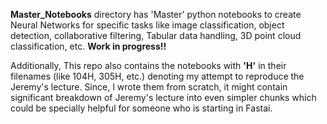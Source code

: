 **Master_Notebooks** directory has 'Master' python notebooks to create Neural Networks for specific tasks like image classification, object detection, collaborative filtering, Tabular data handling, 3D point cloud classification, etc. **Work in progress!!**

Additionally, This repo also contains the notebooks with **'H'** in their filenames (like 104H, 305H, etc.) denoting my attempt to reproduce the Jeremy's lecture. Since, I wrote them from scratch, it might contain significant breakdown of Jeremy's lecture into even simpler chunks which could be specially helpful for someone who is starting in Fastai.

